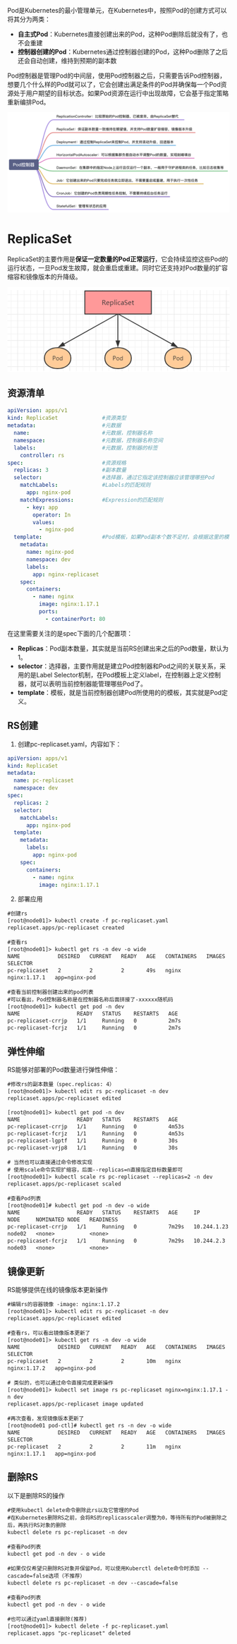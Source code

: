 Pod是Kubernetes的最小管理单元，在Kubernetes中，按照Pod的创建方式可以将其分为两类：

* **自主式Pod**：Kubernetes直接创建出来的Pod，这种Pod删除后就没有了，也不会重建
* **控制器创建的Pod**：Kubernetes通过控制器创建的Pod，这种Pod删除了之后还会自动创建，维持到预期的副本数

Pod控制器是管理Pod的中间层，使用Pod控制器之后，只需要告诉Pod控制器，想要几个什么样的Pod就可以了，它会创建出满足条件的Pod并确保每一个Pod资源处于用户期望的目标状态。如果Pod资源在运行中出现故障，它会基于指定策略重新编排Pod。

![image-20210524105424478](.images/image-20210524105424478.png)

# ReplicaSet

ReplicaSet的主要作用是**保证一定数量的Pod正常运行**，它会持续监控这些Pod的运行状态，一旦Pod发生故障，就会重启或重建。同时它还支持对Pod数量的扩容缩容和镜像版本的升降级。

![image-20210524141159791](.images/image-20210524141159791.png)

## 资源清单

```yaml
apiVersion: apps/v1
kind: ReplicaSet              #资源类型
metadata:                     #元数据
  name:                       #元数据，控制器名称
  namespace:                  #元数据，控制器名称空间
  labels:                     #元数据，控制器的标签
    controller: rs
spec:                         #资源规格
  replicas: 3                 #副本数量
  selector:                   #选择器，通过它指定该控制器应该管理哪些Pod
    matchLabels:              #Labels的匹配规则
      app: nginx-pod
    matchExpressions:         #Expression的匹配规则
      - key: app
        operator: In
        values:
          - nginx-pod
  template:                   #Pod模板，如果Pod副本个数不足时，会根据这里的模板创建Pod
    metadata:
      name: nginx-pod
      namespace: dev
      labels:
        app: nginx-replicaset
    spec:
      containers:
        - name: nginx
          image: nginx:1.17.1
          ports:
            - containerPort: 80
```

在这里需要关注的是spec下面的几个配置项：

* **Replicas**：Pod副本数量，其实就是当前RS创建出来之后的Pod数量，默认为1。
* **selector**：选择器，主要作用就是建立Pod控制器和Pod之间的关联关系，采用的是Label Selector机制，在Pod模板上定义label，在控制器上定义控制器，就可以表明当前控制器能管理哪些Pod了。
* **template**：模板，就是当前控制器创建Pod所使用的的模板，其实就是Pod定义。

## RS创建

1. 创建pc-replicaset.yaml，内容如下：

```yaml
apiVersion: apps/v1
kind: ReplicaSet
metadata:
  name: pc-replicaset
  namespace: dev
spec:
  replicas: 2
  selector:
    matchLabels:
      app: nginx-pod
  template:
    metadata:
      labels:
        app: nginx-pod
    spec:
      containers:
        - name: nginx
          image: nginx:1.17.1
```

2. 部署应用

```shell
#创建rs
[root@node01]> kubectl create -f pc-replicaset.yaml
replicaset.apps/pc-replicaset created

#查看rs
[root@node01]> kubectl get rs -n dev -o wide
NAME            DESIRED   CURRENT   READY   AGE   CONTAINERS   IMAGES         SELECTOR
pc-replicaset   2         2         2       49s   nginx        nginx:1.17.1   app=nginx-pod

#查看当前控制器创建出来的pod列表
#可以看出，Pod控制器名称是在控制器名称后面拼接了-xxxxxx随机码
[root@node01]> kubectl get pod -n dev
NAME                  READY   STATUS    RESTARTS   AGE
pc-replicaset-crrjp   1/1     Running   0          2m7s
pc-replicaset-fcrjz   1/1     Running   0          2m7s
```

## 弹性伸缩

RS能够对部署的Pod数量进行弹性伸缩：

```shell
#修改rs的副本数量（spec.replicas: 4）
[root@node01]> kubectl edit rs pc-replicaset -n dev
replicaset.apps/pc-replicaset edited

[root@node01]> kubectl get pod -n dev
NAME                  READY   STATUS    RESTARTS   AGE
pc-replicaset-crrjp   1/1     Running   0          4m53s
pc-replicaset-fcrjz   1/1     Running   0          4m53s
pc-replicaset-lgptf   1/1     Running   0          30s
pc-replicaset-vrjp8   1/1     Running   0          30s

# 当然也可以直接通过命令修改实现
# 使用scale命令实现扩缩容，后面--replicas=n直接指定目标数量即可
[root@node01]> kubectl scale rs pc-replicaset --replicas=2 -n dev
replicaset.apps/pc-replicaset scaled

#查看Pod列表
[root@node01]# kubectl get pod -n dev -o wide
NAME                  READY   STATUS    RESTARTS   AGE     IP            NODE     NOMINATED NODE   READINESS
pc-replicaset-crrjp   1/1     Running   0          7m29s   10.244.1.23   node02   <none>           <none>
pc-replicaset-fcrjz   1/1     Running   0          7m29s   10.244.2.3    node03   <none>           <none>
```

## 镜像更新

RS能够提供在线的镜像版本更新操作

```shell
#编辑rs的容器镜像 -image: nginx:1.17.2
[root@node01]> kubectl edit rs pc-replicaset -n dev
replicaset.apps/pc-replicaset edited

#查看rs，可以看出镜像版本更新了
[root@node01]> kubectl get rs -n dev -o wide
NAME            DESIRED   CURRENT   READY   AGE   CONTAINERS   IMAGES         SELECTOR
pc-replicaset   2         2         2       10m   nginx        nginx:1.17.2   app=nginx-pod

# 类似的，也可以通过命令直接完成更新操作
[root@node01]> kubectl set image rs pc-replicaset nginx=nginx:1.17.1 -n dev
replicaset.apps/pc-replicaset image updated

#再次查看，发现镜像版本更新了
[root@node01 pod-ctl]# kubectl get rs -n dev -o wide
NAME            DESIRED   CURRENT   READY   AGE   CONTAINERS   IMAGES         SELECTOR
pc-replicaset   2         2         2       11m   nginx        nginx:1.17.1   app=nginx-pod
```

## 删除RS

以下是删除RS的操作

```shell
#使用kubectl delete命令删除此rs以及它管理的Pod
#在Kubernetes删除RS之前，会将RS的replicasscaler调整为0，等待所有的Pod被删除之后，再执行RS对象的删除
kubectl delete rs pc-replicaset -n dev

#查看Pod列表
kubectl get pod -n dev - o wide

#如果仅仅希望只删除RS对象并保留Pod，可以使用Kuberctl delete命令时添加 --cascade=false选项（不推荐）
kubectl delete rs pc-replicaset -n dev --cascade=false

#查看Pod列表
kubectl get pod -n dev - o wide

#也可以通过yaml直接删除(推荐)
[root@node01]> kubectl delete -f pc-replicaset.yaml
replicaset.apps "pc-replicaset" deleted
```









































